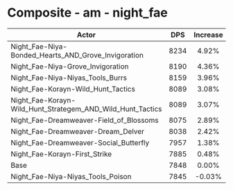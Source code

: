 # Composite - am - night_fae
| Actor | DPS | Increase |
|---|:---:|:---:|
|Night_Fae-Niya-Bonded_Hearts_AND_Grove_Invigoration|8234|4.92%|
|Night_Fae-Niya-Grove_Invigoration|8190|4.36%|
|Night_Fae-Niya-Niyas_Tools_Burrs|8159|3.96%|
|Night_Fae-Korayn-Wild_Hunt_Tactics|8089|3.08%|
|Night_Fae-Korayn-Wild_Hunt_Strategem_AND_Wild_Hunt_Tactics|8089|3.07%|
|Night_Fae-Dreamweaver-Field_of_Blossoms|8075|2.89%|
|Night_Fae-Dreamweaver-Dream_Delver|8038|2.42%|
|Night_Fae-Dreamweaver-Social_Butterfly|7957|1.38%|
|Night_Fae-Korayn-First_Strike|7885|0.48%|
|Base|7848|0.00%|
|Night_Fae-Niya-Niyas_Tools_Poison|7845|-0.03%|
